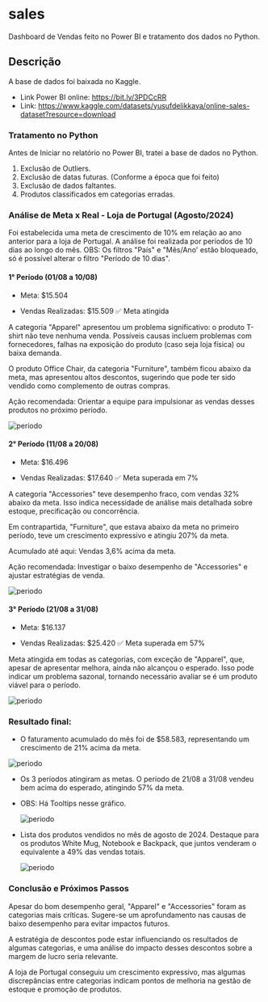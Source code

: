 # sales
Dashboard de Vendas feito no Power BI e tratamento dos dados no Python.

## Descrição
A base de dados foi baixada no Kaggle. 
- Link Power BI online: https://bit.ly/3PDCcRR 
- Link: https://www.kaggle.com/datasets/yusufdelikkaya/online-sales-dataset?resource=download

### Tratamento no Python
Antes de Iniciar no relatório no Power BI, tratei a base de dados no Python. 
1. Exclusão de Outliers.
2. Exclusão de datas futuras. (Conforme a época que foi feito)
3. Exclusão de dados faltantes.
4. Produtos classificados em categorias erradas.


### Análise de Meta x Real - Loja de Portugal (Agosto/2024)
Foi estabelecida uma meta de crescimento de 10% em relação ao ano anterior para a loja de Portugal. A análise foi realizada por períodos de 10 dias ao longo do mês.
OBS: Os filtros "País" e "Mês/Ano' estão bloqueado, só é possível alterar o filtro "Período de 10 dias".

#### 1° Período (01/08 a 10/08)
- Meta: $15.504

- Vendas Realizadas: $15.509 ✅ Meta atingida

A categoria "Apparel" apresentou um problema significativo: o produto T-shirt não teve nenhuma venda. Possíveis causas incluem problemas com fornecedores, falhas na exposição do produto (caso seja loja física) ou baixa demanda.

O produto Office Chair, da categoria "Furniture", também ficou abaixo da meta, mas apresentou altos descontos, sugerindo que pode ter sido vendido como complemento de outras compras.

Ação recomendada: Orientar a equipe para impulsionar as vendas desses produtos no próximo período.

![periodo](periodo1.png)


#### 2° Período (11/08 a 20/08)
- Meta: $16.496

- Vendas Realizadas: $17.640 ✅ Meta superada em 7%

A categoria "Accessories" teve desempenho fraco, com vendas 32% abaixo da meta. Isso indica necessidade de análise mais detalhada sobre estoque, precificação ou concorrência.

Em contrapartida, "Furniture", que estava abaixo da meta no primeiro período, teve um crescimento expressivo e atingiu 207% da meta.

Acumulado até aqui: Vendas 3,6% acima da meta.

Ação recomendada: Investigar o baixo desempenho de "Accessories" e ajustar estratégias de venda.

![periodo](periodo2.png)


#### 3° Período (21/08 a 31/08)
- Meta: $16.137

- Vendas Realizadas: $25.420 ✅ Meta superada em 57%

Meta atingida em todas as categorias, com exceção de "Apparel", que, apesar de apresentar melhora, ainda não alcançou o esperado. Isso pode indicar um problema sazonal, tornando necessário avaliar se é um produto viável para o período.

![periodo](periodo3.png)


### Resultado final: 
- O faturamento acumulado do mês foi de $58.583, representando um crescimento de 21% acima da meta.


![periodo](resultadofinal.png)


- Os 3 períodos atingiram as metas. O período de 21/08 a 31/08 vendeu bem acima do esperado, atingindo 57% da meta.
- OBS: Há Tooltips nesse gráfico.
  

  ![periodo](colunasperiodo.png)
  
  
  
- Lista dos produtos vendidos no mês de agosto de 2024. Destaque para os produtos White Mug, Notebook e Backpack, que juntos venderam o equivalente a 49% das vendas totais.


  ![periodo](produtos.png)
  
  

### Conclusão e Próximos Passos
Apesar do bom desempenho geral, "Apparel" e "Accessories" foram as categorias mais críticas. Sugere-se um aprofundamento nas causas de baixo desempenho para evitar impactos futuros.

A estratégia de descontos pode estar influenciando os resultados de algumas categorias, e uma análise do impacto desses descontos sobre a margem de lucro seria relevante.

A loja de Portugal conseguiu um crescimento expressivo, mas algumas discrepâncias entre categorias indicam pontos de melhoria na gestão de estoque e promoção de produtos.




